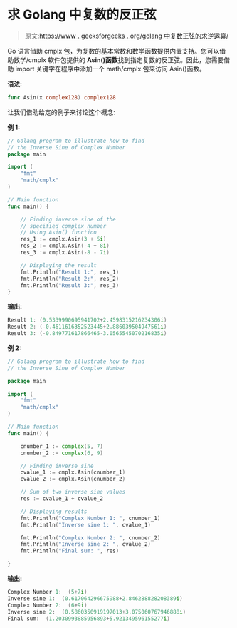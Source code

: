 # 求 Golang 中复数的反正弦

> 原文:[https://www . geeksforgeeks . org/golang 中复数正弦的求逆运算/](https://www.geeksforgeeks.org/finding-the-inverse-sine-of-complex-number-in-golang/)

Go 语言借助 cmplx 包，为复数的基本常数和数学函数提供内置支持。您可以借助数学/cmplx 软件包提供的 **Asin()函数**找到指定复数的反正弦。因此，您需要借助 import 关键字在程序中添加一个 math/cmplx 包来访问 Asin()函数。

**语法:**

```go
func Asin(x complex128) complex128
```

让我们借助给定的例子来讨论这个概念:

**例 1:**

```go
// Golang program to illustrate how to find
// the Inverse Sine of Complex Number
package main

import (
    "fmt"
    "math/cmplx"
)

// Main function
func main() {

    // Finding inverse sine of the
    // specified complex number
    // Using Asin() function
    res_1 := cmplx.Asin(3 + 5i)
    res_2 := cmplx.Asin(-4 + 8i)
    res_3 := cmplx.Asin(-8 - 7i)

    // Displaying the result
    fmt.Println("Result 1:", res_1)
    fmt.Println("Result 2:", res_2)
    fmt.Println("Result 3:", res_3)
}
```

**输出:**

```go
Result 1: (0.5339990695941702+2.4598315216234306i)
Result 2: (-0.4611616352523445+2.886039504947561i)
Result 3: (-0.849771617866465-3.0565545070216835i)

```

**例 2:**

```go
// Golang program to illustrate how to find
// the Inverse Sine of Complex Number

package main

import (
    "fmt"
    "math/cmplx"
)

// Main function
func main() {

    cnumber_1 := complex(5, 7)
    cnumber_2 := complex(6, 9)

    // Finding inverse sine
    cvalue_1 := cmplx.Asin(cnumber_1)
    cvalue_2 := cmplx.Asin(cnumber_2)

    // Sum of two inverse sine values
    res := cvalue_1 + cvalue_2

    // Displaying results
    fmt.Println("Complex Number 1: ", cnumber_1)
    fmt.Println("Inverse sine 1: ", cvalue_1)

    fmt.Println("Complex Number 2: ", cnumber_2)
    fmt.Println("Inverse sine 2: ", cvalue_2)
    fmt.Println("Final sum: ", res)

}
```

**输出:**

```go
Complex Number 1:  (5+7i)
Inverse sine 1:  (0.617064296675988+2.846288828208389i)
Complex Number 2:  (6+9i)
Inverse sine 2:  (0.5860350919197013+3.075060767946888i)
Final sum:  (1.2030993885956893+5.921349596155277i)

```
